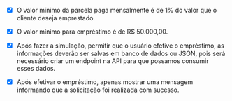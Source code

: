- [x] O valor mínimo da parcela paga mensalmente é de 1% do valor que o cliente deseja emprestado.

- [x] O valor mínimo para empréstimo é de R$ 50.000,00.

- [x] Após fazer a simulação, permitir que o usuário efetive o empréstimo, as informações deverão ser salvas em banco de dados ou JSON, pois será necessário criar um endpoint na API para que possamos consumir esses dados.

- [x] Após efetivar o empréstimo, apenas mostrar uma mensagem informando que a solicitação foi realizada com sucesso.